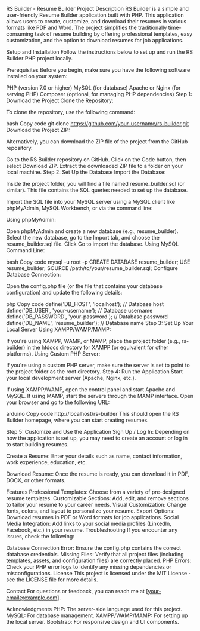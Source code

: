 RS Builder - Resume Builder Project
Description
RS Builder is a simple and user-friendly Resume Builder application built with PHP. This application allows users to create, customize, and download their resumes in various formats like PDF and Word. The project simplifies the traditionally time-consuming task of resume building by offering professional templates, easy customization, and the option to download resumes for job applications.

Setup and Installation
Follow the instructions below to set up and run the RS Builder PHP project locally.

Prerequisites
Before you begin, make sure you have the following software installed on your system:

PHP (version 7.0 or higher)
MySQL (for database)
Apache or Nginx (for serving PHP)
Composer (optional, for managing PHP dependencies)
Step 1: Download the Project
Clone the Repository:

To clone the repository, use the following command:

bash
Copy code
git clone https://github.com/your-username/rs-builder.git
Download the Project ZIP:

Alternatively, you can download the ZIP file of the project from the GitHub repository.

Go to the RS Builder repository on GitHub.
Click on the Code button, then select Download ZIP.
Extract the downloaded ZIP file to a folder on your local machine.
Step 2: Set Up the Database
Import the Database:

Inside the project folder, you will find a file named resume_builder.sql (or similar). This file contains the SQL queries needed to set up the database.

Import the SQL file into your MySQL server using a MySQL client like phpMyAdmin, MySQL Workbench, or via the command line:

Using phpMyAdmin:

Open phpMyAdmin and create a new database (e.g., resume_builder).
Select the new database, go to the Import tab, and choose the resume_builder.sql file.
Click Go to import the database.
Using MySQL Command Line:

bash
Copy code
mysql -u root -p
CREATE DATABASE resume_builder;
USE resume_builder;
SOURCE /path/to/your/resume_builder.sql;
Configure Database Connection:

Open the config.php file (or the file that contains your database configuration) and update the following details:

php
Copy code
define('DB_HOST', 'localhost');  // Database host
define('DB_USER', 'your-username');  // Database username
define('DB_PASSWORD', 'your-password');  // Database password
define('DB_NAME', 'resume_builder');  // Database name
Step 3: Set Up Your Local Server
Using XAMPP/WAMP/MAMP:

If you're using XAMPP, WAMP, or MAMP, place the project folder (e.g., rs-builder) in the htdocs directory for XAMPP (or equivalent for other platforms).
Using Custom PHP Server:

If you're using a custom PHP server, make sure the server is set to point to the project folder as the root directory.
Step 4: Run the Application
Start your local development server (Apache, Nginx, etc.).

If using XAMPP/WAMP, open the control panel and start Apache and MySQL.
If using MAMP, start the servers through the MAMP interface.
Open your browser and go to the following URL:

arduino
Copy code
http://localhost/rs-builder
This should open the RS Builder homepage, where you can start creating resumes.

Step 5: Customize and Use the Application
Sign Up / Log In: Depending on how the application is set up, you may need to create an account or log in to start building resumes.

Create a Resume: Enter your details such as name, contact information, work experience, education, etc.

Download Resume: Once the resume is ready, you can download it in PDF, DOCX, or other formats.

Features
Professional Templates: Choose from a variety of pre-designed resume templates.
Customizable Sections: Add, edit, and remove sections to tailor your resume to your career needs.
Visual Customization: Change fonts, colors, and layout to personalize your resume.
Export Options: Download resumes in PDF or Word formats for job applications.
Social Media Integration: Add links to your social media profiles (LinkedIn, Facebook, etc.) in your resume.
Troubleshooting
If you encounter any issues, check the following:

Database Connection Error: Ensure the config.php contains the correct database credentials.
Missing Files: Verify that all project files (including templates, assets, and configuration files) are correctly placed.
PHP Errors: Check your PHP error logs to identify any missing dependencies or misconfigurations.
License
This project is licensed under the MIT License - see the LICENSE file for more details.

Contact
For questions or feedback, you can reach me at [your-email@example.com].

Acknowledgments
PHP: The server-side language used for this project.
MySQL: For database management.
XAMPP/WAMP/MAMP: For setting up the local server.
Bootstrap: For responsive design and UI components.
